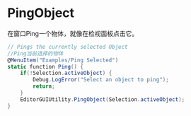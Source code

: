 # PingObject

在窗口Ping一个物体，就像在检视面板点击它。

```c#
// Pings the currently selected Object
//Ping当前选择的物体
@MenuItem("Examples/Ping Selected")
static function Ping() {
	if(!Selection.activeObject) {
		Debug.LogError("Select an object to ping");
		return;
	}
	EditorGUIUtility.PingObject(Selection.activeObject);
}
```

